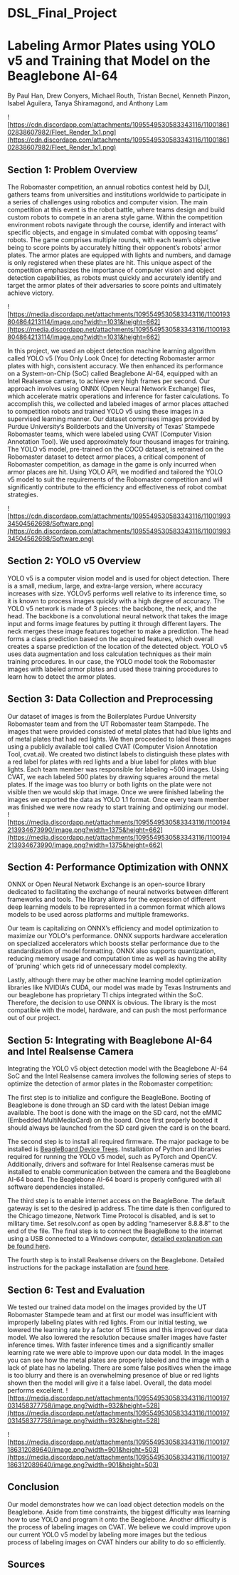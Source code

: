 # DSL_Final_Project
# Labeling Armor Plates using YOLO v5 and Training that Model on the Beaglebone AI-64
By Paul Han, Drew Conyers, Michael Routh, Tristan Becnel, Kenneth Pinzon, Isabel Aguilera, Tanya Shiramagond, and Anthony Lam

![https://cdn.discordapp.com/attachments/1095549530583343116/1100186102838607982/Fleet_Render_1x1.png](https://cdn.discordapp.com/attachments/1095549530583343116/1100186102838607982/Fleet_Render_1x1.png)

## Section 1: Problem Overview
The Robomaster competition, an annual robotics contest held by DJI, gathers teams from universities and institutions worldwide to participate in a series of challenges using robotics and computer vision. The main competition at this event is the robot battle, where teams design and build custom robots to compete in an arena style game. Within the competition environment robots navigate through the course, identify and interact with specific objects, and engage in simulated combat with opposing teams’ robots. The game comprises multiple rounds, with each team’s objective being to score points by accurately hitting their opponent’s robots’ armor plates. The armor plates are equipped with lights and numbers, and damage is only registered when these plates are hit. This unique aspect of the competition emphasizes the importance of computer vision and object detection capabilities, as robots must quickly and accurately identify and target the armor plates of their adversaries to score points and ultimately achieve victory.

![https://media.discordapp.net/attachments/1095549530583343116/1100193804864213114/image.png?width=1031&height=662](https://media.discordapp.net/attachments/1095549530583343116/1100193804864213114/image.png?width=1031&height=662)

In this project, we used an object detection machine learning algorithm called YOLO v5 (You Only Look Once) for detecting Robomaster armor plates with high, consistent accuracy. We then enhanced its performance on a System-on-Chip (SoC) called Beaglebone AI-64, equipped with an Intel Realsense camera, to achieve very high frames per second. Our approach involves using ONNX (Open Neural Network Exchange) files, which accelerate matrix operations and inference for faster calculations. To accomplish this, we collected and labeled images of armor places attached to competition robots and trained YOLO v5 using these images in a supervised learning manner. Our dataset comprises images provided by Purdue University’s Boilderbots and the University of Texas’ Stampede Robomaster teams, which were labeled using CVAT (Computer Vision Annotation Tool). We used approximately four thousand images for training. The YOLO v5 model, pre-trained on the COCO dataset, is retrained on the Robomaster dataset to detect armor places, a critical component of Robomaster competition, as damage in the game is only incurred when armor places are hit. Using YOLO API, we modified and tailored the YOLO v5 model to suit the requirements of the Robomaster competition and will significantly contribute to the efficiency and effectiveness of robot combat strategies.

![https://cdn.discordapp.com/attachments/1095549530583343116/1100199334504562698/Software.png](https://cdn.discordapp.com/attachments/1095549530583343116/1100199334504562698/Software.png)
## Section 2: YOLO v5 Overview
YOLO v5 is a computer vision model and is used for object detection. There is a small, medium, large, and extra-large version, where accuracy increases with size. YOLOv5 performs well relative to its inference time, so it is known to process images quickly with a high degree of accuracy.
The YOLO v5 network is made of 3 pieces: the backbone, the neck, and the head. The backbone is a convolutional neural network that takes the image input and forms image features by putting it through different layers. The neck merges these image features together to make a prediction. The head forms a class prediction based on the acquired features, which overall creates a sparse prediction of the location of the detected object.
YOLO v5 uses data augmentation and loss calculation techniques as their main training procedures. In our case, the YOLO model took the Robomaster images with labeled armor plates and used these training procedures to learn how to detect the armor plates. 

## Section 3: Data Collection and Preprocessing
Our dataset of images is from the Boilerplates Purdue University Robomaster team and from the UT Robomaster team Stampede. The images that were provided consisted of metal plates that had blue lights and of metal plates that had red lights. We then proceeded to label these images using a publicly available tool called CVAT (Computer Vision Annotation Tool, cvat.ai). We created two distinct labels to distinguish these plates with a red label for plates with red lights and a blue label for plates with blue lights. Each team member was responsible for labeling ~500 images. Using CVAT, we each labeled 500 plates by drawing squares around the metal plates. If the image was too blurry or both lights on the plate were not visible then we would skip that image. Once we were finished labeling the images we exported the data as YOLO 1.1 format. Once every team member was finished we were now ready to start training and optimizing our model.
![https://media.discordapp.net/attachments/1095549530583343116/1100194213934673990/image.png?width=1375&height=662](https://media.discordapp.net/attachments/1095549530583343116/1100194213934673990/image.png?width=1375&height=662)

## Section 4: Performance Optimization with ONNX
ONNX or Open Neural Network Exchange is an open-source library dedicated to facilitating the exchange of neural networks between different frameworks and tools. The library allows for the expression of different deep learning models to be represented in a common format which allows models to be used across platforms and multiple frameworks. 

Our team is capitalizing on ONNX’s efficiency and model optimization to maximize our YOLO's performance. ONNX supports hardware acceleration on specialized accelerators which boosts stellar performance due to the standardization of model formatting. ONNX also supports quantization, reducing memory usage and computation time as well as having the ability of ‘pruning’ which gets rid of  unnecessary model complexity.

Lastly, although there may be other machine learning model optimization libraries like  NVIDIA’s CUDA, our model was made by Texas Instruments and our beaglebone has proprietary TI chips integrated within the SoC. Therefore, the decision to use ONNX is obvious. The library is the most compatible with the model, hardware, and can push the most performance out of our project. 


## Section 5: Integrating with Beaglebone AI-64 and Intel Realsense Camera
Integrating the YOLO v5 object detection model with the Beaglebone AI-64 SoC and the Intel Realsense camera involves the following series of steps to optimize the detection of armor plates in the Robomaster competition:

The first step is to initialize and configure the BeagleBone. Booting of Beaglebone is done through an SD card with the latest Debian image available. The boot is done with the image on the SD card, not the eMMC (Embedded MultiMediaCard) on the board. Once first properly booted it should always be launched from the SD card given the card is on the board.

The second step is to install all required firmware. The major package to be installed is [BeagleBoard Device Trees](https://github.com/beagleboard/BeagleBoard-DeviceTrees/). Installation of Python and libraries required for running the YOLO v5 model, such as PyTorch and OpenCV. Additionally, drivers and software for Intel Realsense cameras must be installed to enable communication between the camera and the Beaglebone AI-64 board. The Beaglebone AI-64 board is properly configured with all software dependencies installed. 

The third step is to enable internet access on the BeagleBone. The default gateway is set to the desired ip address. The time date is then configured to the Chicago timezone, Network Time Protocol is disabled, and is set to military time. Set resolv.conf as open by adding  “nameserver 8.8.8.8” to the end of the file. The final step is to connect the BeagleBone to the internet using a USB connected to a Windows computer, [detailed explanation can be found here](https://www.digikey.com/en/maker/blogs/how-to-connect-a-beaglebone-black-to-the-internet-using-usb).

The fourth step is to install Realsense drivers on the Beaglebone. Detailed instructions for the package installation are [found here](https://github.com/IntelRealSense/librealsense/tree/master/wrappers/python).

## Section 6: Test and Evaluation
We tested our trained data model on the images provided by the UT Robomaster Stampede team and at first our model was insufficient with improperly labeling plates with red lights. From our initial testing, we lowered the learning rate by a factor of 15 times and this improved our data model. We also lowered the resolution because smaller images have faster inference times. With faster inference times and a significantly smaller learning rate we were able to improve upon our data model. In the images you can see how the metal plates are properly labeled and the image with a lack of plate has no labeling. There are some false positives when the image is too blurry and there is an overwhelming presence of blue or red lights shown then the model will give it a false label. Overall, the data model performs excellent.
![https://media.discordapp.net/attachments/1095549530583343116/1100197031458377758/image.png?width=932&height=528](https://media.discordapp.net/attachments/1095549530583343116/1100197031458377758/image.png?width=932&height=528)

![https://media.discordapp.net/attachments/1095549530583343116/1100197186312089640/image.png?width=901&height=503](https://media.discordapp.net/attachments/1095549530583343116/1100197186312089640/image.png?width=901&height=503)

## Conclusion
Our model demonstrates how we can load object detection models on the Beaglebone. Aside from time constraints, the biggest difficulty was learning how to use YOLO and program it onto the Beaglebone. Another difficulty is the process of labeling images on CVAT. We believe we could improve upon our current YOLO v5 model by labeling more images but the tedious process of labeling images on CVAT hinders our ability to do so efficiently.  

## Sources
